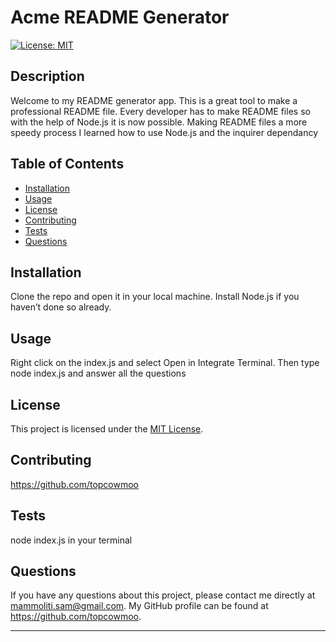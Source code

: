 # Acme README Generator
  
[![License: MIT](https://img.shields.io/badge/License-MIT-yellow.svg)](https://opensource.org/licenses/MIT)

## Description
Welcome to my README generator app. This is a great tool to make a professional README file. 
Every developer has to make README files so with the help of Node.js it is now possible.
Making README files a more speedy process
I learned how to use Node.js and the inquirer dependancy 

## Table of Contents
- [Installation](#installation)
- [Usage](#usage)
- [License](#license)
- [Contributing](#contributing)
- [Tests](#tests)
- [Questions](#questions)

## Installation
Clone the repo and open it in your local machine. Install Node.js if you haven’t done so already.

## Usage
Right click on the index.js and select Open in Integrate Terminal. Then type node index.js and answer all the questions


## License

This project is licensed under the [MIT License](https://opensource.org/licenses/MIT).


## Contributing
https://github.com/topcowmoo

## Tests
node index.js in your terminal
    
## Questions
    
If you have any questions about this project, please contact me directly at mammoliti.sam@gmail.com. My GitHub profile can be found at https://github.com/topcowmoo.

---
